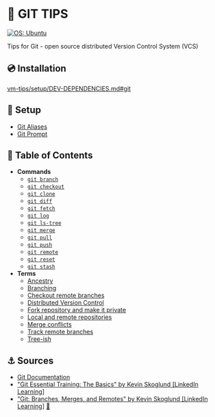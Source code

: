 # 📖 GIT TIPS

<a href="https://ubuntu.com/" rel="noreferrer">
    <img src="https://img.shields.io/badge/OS-Ubuntu-E95420" alt="OS: Ubuntu"/>
</a>

Tips for Git - open source distributed Version Control System (VCS)

## 💿 Installation

[vm-tips/setup/DEV-DEPENDENCIES.md#git](https://github.com/MarcinPrzygoda/vm-tips/blob/main/docs/setup/DEV-DEPENDENCIES.md#-git)

## 🔌 Setup
- [Git Aliases](docs/setup/GIT-ALIASES.md)
- [Git Prompt](docs/setup/GIT-PROMPT.md)

## 🌳 Table of Contents

- **Commands**
  - [`git branch`](docs/commands/GIT-BRANCH.md)
  - [`git checkout`](docs/commands/GIT-CHECKOUT.md)
  - [`git clone`](docs/commands/GIT-CLONE.md)
  - [`git diff`](docs/commands/GIT-DIFF.md)
  - [`git fetch`](docs/commands/GIT-FETCH.md)
  - [`git log`](docs/commands/GIT-LOG.md)
  - [`git ls-tree`](docs/commands/GIT-LS-TREE.md)
  - [`git merge`](docs/commands/GIT-MERGE.md)
  - [`git pull`](docs/commands/GIT-PULL.md)
  - [`git push`](docs/commands/GIT-PUSH.md)
  - [`git remote`](docs/commands/GIT-REMOTE.md)
  - [`git reset`](docs/commands/GIT-RESET.md)
  - [`git stash`](docs/commands/GIT-STASH.md)
- **Terms**
  - [Ancestry](docs/terms/ANCESTRY.md)
  - [Branching](docs/terms/BRANCHING.md)
  - [Checkout remote branches](docs/terms/CHECKOUT-REMOTE-BRANCHES.md)
  - [Distributed Version Control](docs/terms/DISTRIBUTED-VERSION-CONTROL.md)
  - [Fork repository and make it private](docs/terms/PRIVATE-FORK.md)
  - [Local and remote repositories](docs/terms/LOCAL-AND-REMOTE-REPOSITORIES.md)
  - [Merge conflicts](docs/terms/MERGE-CONFLICTS.md)
  - [Track remote branches](docs/terms/TRACK-REMOTE-BRANCHES.md)
  - [Tree-ish](docs/terms/TREE-ISH.md)

## ⚓ Sources

- [Git Documentation](https://git-scm.com/docs)
- ["Git Essential Training: The Basics" by Kevin Skoglund \[LinkedIn Learning\]](https://www.linkedin.com/learning/git-essential-training-the-basics)
- ["Git: Branches, Merges, and Remotes" by Kevin Skoglund \[LinkedIn Learning\]](https://www.linkedin.com/learning/git-branches-merges-and-remotes) [🔗](https://www.linkedin.com/learning/certificates/f0fba2721dd5ddb4bfc8c1bc2400dba5e018c87ac1bedb9d08961e83c8e41aba)